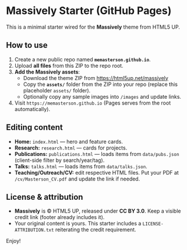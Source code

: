 # Massively Starter (GitHub Pages)

This is a minimal starter wired for the **Massively** theme from HTML5 UP.

## How to use

1. Create a new public repo named **`memasterson.github.io`**.
2. Upload **all files** from this ZIP to the repo root.
3. **Add the Massively assets**:
   - Download the theme ZIP from https://html5up.net/massively
   - Copy the **`assets/`** folder from the ZIP into your repo (replace this placeholder `assets/` folder).
   - Optionally copy any sample images into `/images` and update links.
4. Visit `https://memasterson.github.io` (Pages serves from the root automatically).

## Editing content

- **Home:** `index.html` — hero and feature cards.
- **Research:** `research.html` — cards for projects.
- **Publications:** `publications.html` — loads items from `data/pubs.json` (client-side filter by search/year/tag).
- **Talks:** `talks.html` — loads items from `data/talks.json`.
- **Teaching/Outreach/CV:** edit respective HTML files. Put your PDF at `/cv/Masterson_CV.pdf` and update the link if needed.

## License & attribution

- **Massively** is © HTML5 UP, released under **CC BY 3.0**. Keep a visible credit link (footer already includes it).
- Your original content is yours. This starter includes a `LICENSE-ATTRIBUTION.txt` reiterating the credit requirement.

Enjoy!
